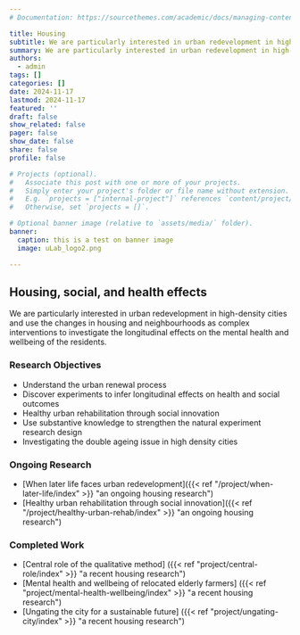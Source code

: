 ```yaml
---
# Documentation: https://sourcethemes.com/academic/docs/managing-content/

title: Housing
subtitle: We are particularly interested in urban redevelopment in high-density cities and use the changes in housing and neighbourhoods as complex interventions to investigate the longitudinal effects on the mental health and wellbeing of the residents.
summary: We are particularly interested in urban redevelopment in high-density cities and use the changes in housing and neighbourhoods as complex interventions to investigate the longitudinal effects on the mental health and wellbeing of the residents.
authors: 
  - admin
tags: []
categories: []
date: 2024-11-17
lastmod: 2024-11-17
featured: ''
draft: false
show_related: false
pager: false
show_date: false
share: false
profile: false

# Projects (optional).
#   Associate this post with one or more of your projects.
#   Simply enter your project's folder or file name without extension.
#   E.g. `projects = ["internal-project"]` references `content/project/deep-learning/index.md`.
#   Otherwise, set `projects = []`.

# Optional banner image (relative to `assets/media/` folder).
banner:
  caption: this is a test on banner image
  image: uLab_logo2.png

---
```


## Housing, social, and health effects

We are particularly interested in urban redevelopment in high-density cities and use the changes in housing and neighbourhoods as complex interventions to investigate the longitudinal effects on the mental health and wellbeing of the residents.

### Research Objectives

- Understand the urban renewal process 
- Discover experiments to infer longitudinal effects on health and social outcomes
- Healthy urban rehabilitation through social innovation
- Use substantive knowledge to strengthen the natural experiment research design
- Investigating the double ageing issue in high density cities

[//]: # ([![The template is mobile first with a responsive design to ensure that your site looks stunning on every device.]&#40;https://raw.githubusercontent.com/wowchemy/wowchemy-hugo-modules/main/starters/academic/preview.png&#41;]&#40;https://hugoblox.com&#41;)

### Ongoing Research
- [When later life faces urban redevelopment]({{< ref "/project/when-later-life/index" >}} "an ongoing housing research")
- [Healthy urban rehabilitation through social innovation]({{< ref "/project/healthy-urban-rehab/index" >}} "an ongoing housing research")

### Completed Work
- [Central role of the qualitative method] ({{< ref "project/central-role/index" >}} "a recent housing research")
- [Mental health and wellbeing of relocated elderly farmers] ({{< ref "project/mental-health-wellbeing/index" >}} "a recent housing research")
- [Ungating the city for a sustainable future] ({{< ref "project/ungating-city/index" >}} "a recent housing research")
